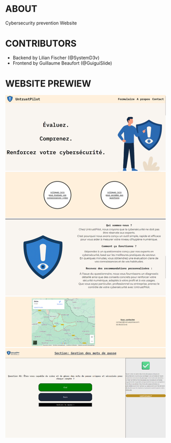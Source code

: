 # ABOUT
Cybersecurity prevention Website

# CONTRIBUTORS
- Backend by Lilian Fischer (@SystemD3v)
- Frontend by Guillaume Beaufort (@GuiguiSlide)
# WEBSITE PREWIEW
![first-page](https://github.com/GuiguiSlide/Untrustpilot/blob/main/imgs/screenshotunstrustpilot2.png)
![page-switcher](https://github.com/GuiguiSlide/Untrustpilot/blob/main/imgs/screenshotunstrustpilot3.png)
![description](https://github.com/GuiguiSlide/Untrustpilot/blob/main/imgs/screenshotunstrustpilot4.png)
![map](https://github.com/GuiguiSlide/Untrustpilot/blob/main/imgs/screenshotunstrustpilot5.png)
![questions](https://github.com/GuiguiSlide/Untrustpilot/blob/main/imgs/screenshotunstrustpilot1.png)
